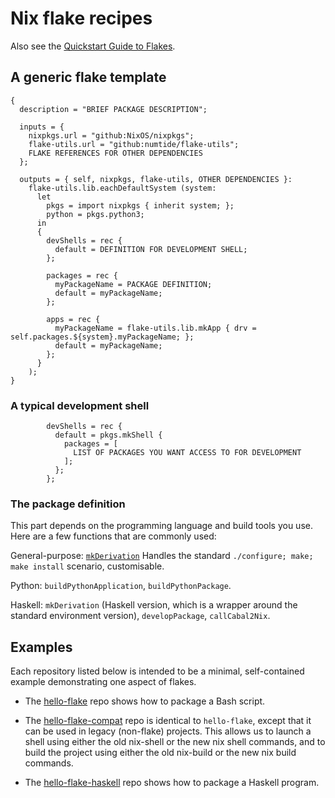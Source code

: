 # Nix flake recipes

Also see the [Quickstart Guide to Flakes](https://github.com/mhwombat/nix-for-numbskulls/blob/main/flakes.md).

## A generic flake template

    {
      description = "BRIEF PACKAGE DESCRIPTION";

      inputs = {
        nixpkgs.url = "github:NixOS/nixpkgs";
        flake-utils.url = "github:numtide/flake-utils";
        FLAKE REFERENCES FOR OTHER DEPENDENCIES
      };

      outputs = { self, nixpkgs, flake-utils, OTHER DEPENDENCIES }:
        flake-utils.lib.eachDefaultSystem (system:
          let
            pkgs = import nixpkgs { inherit system; };
            python = pkgs.python3;
          in
          {
            devShells = rec {
              default = DEFINITION FOR DEVELOPMENT SHELL;
            };

            packages = rec {
              myPackageName = PACKAGE DEFINITION;
              default = myPackageName;
            };

            apps = rec {
              myPackageName = flake-utils.lib.mkApp { drv = self.packages.${system}.myPackageName; };
              default = myPackageName;
            };
          }
        );
    }

### A typical development shell

            devShells = rec {
              default = pkgs.mkShell {
                packages = [
                  LIST OF PACKAGES YOU WANT ACCESS TO FOR DEVELOPMENT
                ];
              };
            };

### The package definition

This part depends on the programming language and build tools you use.
Here are a few functions that are commonly used:

General-purpose: [`mkDerivation`](https://nixos.org/manual/nixpkgs/stable/#chap-stdenv)
Handles the standard `./configure; make; make install` scenario, customisable.

Python: `buildPythonApplication`, `buildPythonPackage`.

Haskell: `mkDerivation` (Haskell version, which is a wrapper around the standard environment version),
`developPackage`, `callCabal2Nix`.

## Examples

Each repository listed below is intended to be a minimal, self-contained example demonstrating one aspect of flakes.

- The [hello-flake](https://codeberg.org/mhwombat/hello-flake) repo
  shows how to package a Bash script.

- The [hello-flake-compat](https://codeberg.org/mhwombat/hello-flake-compat) repo
  is identical to `hello-flake`, except that it can be used in legacy (non-flake) projects.
  This allows us to launch a shell using either the old nix-shell or the new nix shell commands,
  and to build the project using either the old nix-build or the new nix build commands.

- The [hello-flake-haskell](https://codeberg.org/mhwombat/hello-flake-haskell) repo
  shows how to package a Haskell program.
